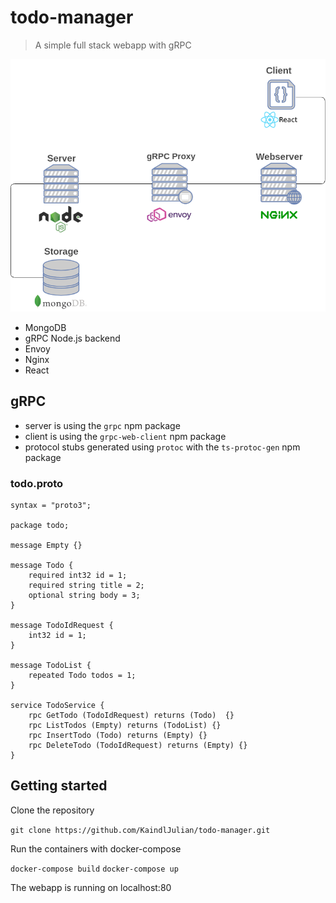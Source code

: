 # todo-manager

> A simple full stack webapp with gRPC

![Alt text](./docs/system-struct.png)

- MongoDB
- gRPC Node.js backend
- Envoy 
- Nginx
- React

## gRPC

- server is using the `grpc` npm package 
- client is using the `grpc-web-client` npm package
- protocol stubs generated using `protoc` with the `ts-protoc-gen` npm package


### todo.proto 
```
syntax = "proto3";

package todo;

message Empty {}

message Todo {
    required int32 id = 1; 
    required string title = 2;
    optional string body = 3;
}

message TodoIdRequest {
    int32 id = 1;
}

message TodoList {
    repeated Todo todos = 1;
}

service TodoService {
    rpc GetTodo (TodoIdRequest) returns (Todo)  {}
    rpc ListTodos (Empty) returns (TodoList) {}
    rpc InsertTodo (Todo) returns (Empty) {}
    rpc DeleteTodo (TodoIdRequest) returns (Empty) {}
}
```


## Getting started

Clone the repository

`git clone https://github.com/KaindlJulian/todo-manager.git`


Run the containers with docker-compose

`docker-compose build`
`docker-compose up`

The webapp is running on localhost:80 
